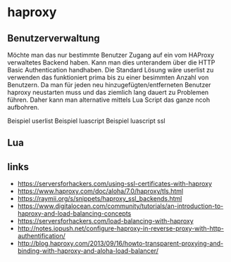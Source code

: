 # haproxy #

## Benutzerverwaltung ##

Möchte man das nur bestimmte Benutzer Zugang auf ein vom HAProxy verwaltetes Backend haben. Kann man dies unterandem über die HTTP Basic Authentication handhaben. Die Standard Lösung wäre userlist zu verwenden das funktioniert prima bis zu einer besimmten Anzahl von Benutzern. Da man für jeden neu hinzugefügten/entferneten Benutzer haproxy neustarten muss und das ziemlich lang dauert zu Problemen führen. Daher kann man alternative mittels Lua Script das ganze ncoh aufbohren. 

Beispiel userlist
Beispiel luascript
Beispiel luascript ssl


## Lua ##

## links ##
* https://serversforhackers.com/using-ssl-certificates-with-haproxy
* https://www.haproxy.com/doc/aloha/7.0/haproxy/tls.html
* https://raymii.org/s/snippets/haproxy_ssl_backends.html
* https://www.digitalocean.com/community/tutorials/an-introduction-to-haproxy-and-load-balancing-concepts
* https://serversforhackers.com/load-balancing-with-haproxy
* http://notes.iopush.net/configure-haproxy-in-reverse-proxy-with-http-authentification/
* http://blog.haproxy.com/2013/09/16/howto-transparent-proxying-and-binding-with-haproxy-and-aloha-load-balancer/
